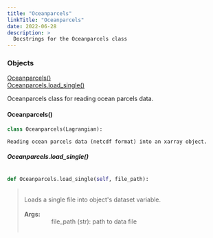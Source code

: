 ```yaml
---
title: "Oceanparcels"
linkTitle: "Oceanparcels"
date: 2022-06-28
description: >
  Docstrings for the Oceanparcels class
---
```

### Objects

[Oceanparcels()](#oceanparcels)<br />
[Oceanparcels.load_single()](#oceanparcelsload_single)<br />

Oceanparcels class for reading ocean parcels data.
#### Oceanparcels()
```python
class Oceanparcels(Lagrangian):
```

```
Reading ocean parcels data (netcdf format) into an xarray object.
```

##### Oceanparcels.load_single()
```python

def Oceanparcels.load_single(self, file_path):
```
> <br />
> Loads a single file into object's dataset variable.<br />
> <br />
> <b>Args:</b><br />
> &nbsp;&nbsp;&nbsp;&nbsp;&nbsp;&nbsp;&nbsp;&nbsp;&nbsp;&nbsp;&nbsp;&nbsp;&nbsp;&nbsp;&nbsp;  file_path (str): path to data file<br />
> <br />